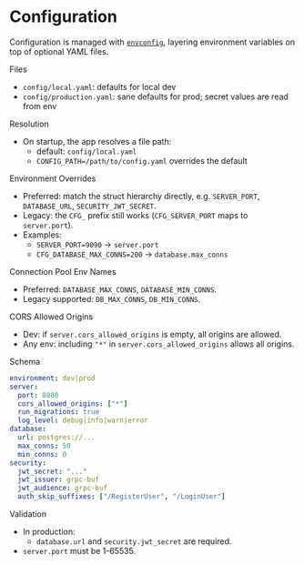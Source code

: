 # Configuration

Configuration is managed with [`envconfig`](https://github.com/kelseyhightower/envconfig), layering environment variables on top of optional YAML files.

Files
- `config/local.yaml`: defaults for local dev
- `config/production.yaml`: sane defaults for prod; secret values are read from env

Resolution
- On startup, the app resolves a file path:
  - default: `config/local.yaml`
  - `CONFIG_PATH=/path/to/config.yaml` overrides the default

Environment Overrides
- Preferred: match the struct hierarchy directly, e.g. `SERVER_PORT`, `DATABASE_URL`, `SECURITY_JWT_SECRET`.
- Legacy: the `CFG_` prefix still works (`CFG_SERVER_PORT` maps to `server.port`).
- Examples:
  - `SERVER_PORT=9090` → `server.port`
  - `CFG_DATABASE_MAX_CONNS=200` → `database.max_conns`

Connection Pool Env Names
- Preferred: `DATABASE_MAX_CONNS`, `DATABASE_MIN_CONNS`.
- Legacy supported: `DB_MAX_CONNS`, `DB_MIN_CONNS`.

CORS Allowed Origins
- Dev: if `server.cors_allowed_origins` is empty, all origins are allowed.
- Any env: including `"*"` in `server.cors_allowed_origins` allows all origins.

Schema

```yaml
environment: dev|prod
server:
  port: 8080
  cors_allowed_origins: ["*"]
  run_migrations: true
  log_level: debug|info|warn|error
database:
  url: postgres://...
  max_conns: 50
  min_conns: 0
security:
  jwt_secret: "..."
  jwt_issuer: grpc-buf
  jwt_audience: grpc-buf
  auth_skip_suffixes: ["/RegisterUser", "/LoginUser"]
```

Validation
- In production:
  - `database.url` and `security.jwt_secret` are required.
- `server.port` must be 1-65535.
